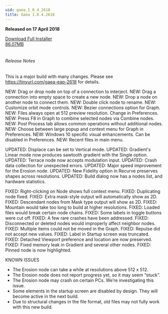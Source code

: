 ```yaml
---
uid: gaea_1_0_4_2618
title: Gaea 1.0.4.2618
---
```



**Released on 17 April 2018**

<div class="btn-group" role="group">
<a href="http://viridian.quadspinner.com/gaea/Gaea-EAP-2618.exe" class="btn btn-dark">Download Full Installer<br />86.07MB</a>
</div></div></div>
<br><h6 class="ml-2">Release Notes</h6>
<div class="card">
<div class="card-body release-note">

This is a major build with many changes.
Please see https://tinyurl.com/gaea-eap-2618 for details.

NEW: Drag or drop node on top of a connection to interject.
NEW: Drag a connection into empty space to create a new node.
NEW: Drop a node on another node to connect them.
NEW: Double click node to rename.
NEW: Customize orbit mode controls.
NEW: Bezier connections option for Graph.
NEW: Files always open at 512 preview resolution. Change in Preferences.
NEW: Press F8 in Graph to combine selected nodes via Combine nodes.
NEW: Post Process tab allows common operations without additional nodes.
NEW: Choose between large popup and context menu for Graph in Preferences.
NEW: Windows 10 specific visual enhancements. Can be disabled in Preferences.
NEW: Recent files in main menu.

UPDATED: Displace can be set to Vertical mode.
UPDATED: Gradient's Linear mode now produces sawtooth gradient with the Single option.
UPDATED: Terrace node now accepts modulation input.
UPDATED: Crash data collection for unexpected errors.
UPDATED: Major speed improvement for the Erosion node.
UPDATED: New Fidelity option in Recurve preserves shapes across resolutions.
UPDATED: Build dialog now has a nodes list, and hardware statistics.

FIXED: Right-clicking on Node shows full context menu.
FIXED: Duplicating node fixed.
FIXED: Extra mask-style output will automatically show as 2D.
FIXED: Descendant nodes from Mask type output will show as 2D.
FIXED: Mountain would take too long to build at higher resolutions.
FIXED: Loaded files would break certain node chains.
FIXED: Some labels in toggle buttons were cut off.
FIXED: A few rare crashes have been addressed.
FIXED: Disconnected or deleted nodes would improperly affect neighbor nodes.
FIXED: Multiple items could not be moved in the Graph.
FIXED: Repulse did not accept new values.
FIXED: Label in Startup screen was truncated.
FIXED: Detached Viewport preference and location are now preserved.
FIXED: Fixed memory leak in Gradient and several other nodes.
FIXED: Pinned node is now highlighted.

KNOWN ISSUES
- The Erosion node can take a while at resolutions above 512 x 512.
- The Erosion node does not report progress yet, so it may seem “stuck”.
- The Erosion node may crash on certain PCs. We’re investigating this issue.
- Some elements in the startup screen are disabled by design. They will become active in the next build.
- Due to structural changes in the file format, old files may not fully work with this new build.



